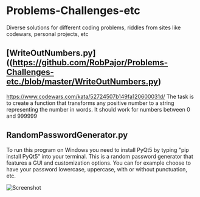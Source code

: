 # Problems-Challenges-etc
Diverse solutions for different coding problems, riddles from sites like codewars, personal projects, etc


## [WriteOutNumbers.py]((https://github.com/RobPajor/Problems-Challenges-etc./blob/master/WriteOutNumbers.py)
https://www.codewars.com/kata/52724507b149fa120600031d/
The task is to create a function that transforms any positive number to a string representing the number in words. It should work for numbers between 0 and 999999

## RandomPasswordGenerator.py
To run this program on Windows you need to install PyQt5 by typing "pip install PyQt5" into your terminal. This is a random password generator that features a GUI and customization options. You can for example choose to have your password lowercase, uppercase, with or without punctuation, etc.

![Screenshot](https://user-images.githubusercontent.com/50381813/95089513-85351e00-0724-11eb-99fb-b2818c3e9944.png)

